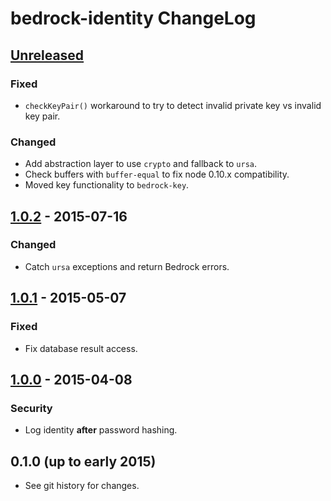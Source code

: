 # bedrock-identity ChangeLog

## [Unreleased]

### Fixed
- `checkKeyPair()` workaround to try to detect invalid private key vs invalid
  key pair.

### Changed
- Add abstraction layer to use `crypto` and fallback to `ursa`.
- Check buffers with `buffer-equal` to fix node 0.10.x compatibility.
- Moved key functionality to `bedrock-key`.

## [1.0.2] - 2015-07-16

### Changed
- Catch `ursa` exceptions and return Bedrock errors.

## [1.0.1] - 2015-05-07

### Fixed
- Fix database result access.

## [1.0.0] - 2015-04-08

### Security
- Log identity **after** password hashing.

## 0.1.0 (up to early 2015)

- See git history for changes.

[Unreleased]: https://github.com/digitalbazaar/bedrock-identity/compare/1.0.2...HEAD
[1.0.2]: https://github.com/digitalbazaar/bedrock-identity/compare/1.0.1...1.0.2
[1.0.1]: https://github.com/digitalbazaar/bedrock-identity/compare/1.0.0...1.0.1
[1.0.0]: https://github.com/digitalbazaar/bedrock-identity/compare/0.1.0...1.0.0
